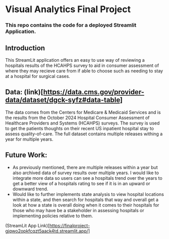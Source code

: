 # Visual Analytics Final Project
### This repo contains the code for a deployed Streamlit Application. 
## Introduction
This StreamLit application offers an easy to use way of reviewing a hospitals results of the HCAHPS survey to aid in consumer assessment of where they may recieve care from if able to choose such as needing to stay at a hospital for surgical cases. 
## Data: (link)[https://data.cms.gov/provider-data/dataset/dgck-syfz#data-table]
The data comes from the Centers for Medicare & Medicaid Services and is the results from the October 2024 Hospital Consumer Assessment of Healthcare Providers and Systems (HCAHPS) surveys. The survey is used to get the patients thoughts on their recent US inpatient hospital stay to assess quality-of-care. The full dataset contains multiple releases withing a year for multiple years. 
## Future Work:
- As previously mentioned, there are multiple releases within a year but also archived data of survey results over multiple years. I would like to integrate more data so users can see a hospitals trend over the years to get a better view of a hospitals rating to see if it is in an upward or downward trend.
- Would like to further implements state analysis to view hospital locations within a state, and then search for hospitals that way and overall get a look at how a state is overall doing when it comes to their hospitals for those who may have be a stakeholder in assessing hospitals or implementing policies relative to them.
  
(StreamLit App Link)[https://finalproject-gjqwo2opkfcqzt5aack4td.streamlit.app/]

